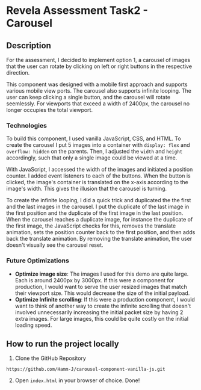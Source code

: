 # Revela Assessment Task2 - Carousel

## Description

For the assessment, I decided to implement option 1, a carousel of images that the
user can rotate by clicking on left or right buttons in the respective direction.

This component was designed with a mobile first approach and supports various
mobile view ports. The carousel also supports infinite looping. The user can
keep clicking a single button, and the carousel will rotate seemlessly. For viewports that exceed a width of 2400px, the carousel no longer occupies the total viewport.

### Technologies

To build this component, I used vanilla JavaScript, CSS, and HTML. To create the
carousel I put 5 images into a container with `display: flex` and `overflow: hidden`
on the parents. Then, I adjusted the `width` and `height` accordingly, such that
only a single image could be viewed at a time.

With JavaScript, I accessed the width of the images and initiated a position counter. I
added event listeners to each of the buttons. When the button is clicked, the
image's container is translated on the x-axis according to the image's width.
This gives the illusion that the carousel is turning.

To create the infinite looping, I did a quick trick and duplicated the the first
and the last images in the carousel. I put the duplicate of the last image in the
first position and the duplicate of the first image in the last position. When
the carousel reaches a duplicate image, for instance the duplicate of the first image, the JavaScript checks for this, removes the translate animation, sets the position counter back to the first position, and then adds back the translate animation. By removing the translate animation, the user doesn't visually see the
carousel reset.

### Future Optimizations

- **Optimize image size**: The images I used for this demo are quite large. Each is around 2400px by 3000px. If this were a component for production, I would want to serve the user resized images that match their viewport size. This would decrease the size of the initial payload.
- **Optimize Infinite scrolling**: If this were a production component, I would want to think of another way to create the infinite scrolling that doesn't involved unnecessarily increasing the initial packet size by having 2 extra images. For large images, this could be quite costly on the initial loading speed.

## How to run the project locally

1. Clone the GitHub Repository

```
https://github.com/Hamm-J/carousel-component-vanilla-js.git
```

2. Open `index.html` in your browser of choice. Done!
